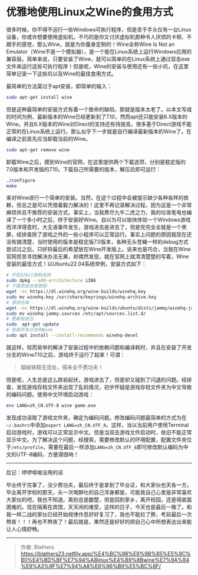 # 优雅地使用Linux之Wine的食用方式

<!--more-->

很多时候，你不得不运行一些Windows可执行程序，但是苦于手头仅有一台Linux设备，你或许想要使用虚拟机，不巧的是你又讨厌虚拟机那种令人厌烦的卡顿、不跟手的感觉，那么Wine，就是为你量身定制的！Wine全称Wine Is Not an Emulator（Wine不是一个模拟器），是一个能在Linux系统上运行Windows应用的兼容层。简单来说，只要安装了Wine，就可以简单的在Linux系统上通过双击exe文件来运行这些可执行程序！但是呢，Wine的安装与使用还有一些小坑，在这里简单记录一下这些坑以及Wine的最佳食用方式。

最简单的方法莫过于apt安装，即简单的输入：

```bash
sudo apt-get install wine
```

但是这种最简单的安装方式有着一个致命的缺陷，那就是版本太老了。以本文写成的时间为例，最新版本的Wine已经更新到了7.10，然而apt还只能安装6.X版本的Wine。并且6.X版本的Wine对Direct的支持还有待提高，很多基于Direct游戏不能正常的在Linux系统上运行。那么似乎下一步就是自行编译最新版本的Wine了。在编译之前首先应当卸载当前的Wine。

```bash
sudo apt-get remove wine
```

卸载Wine之后，摸到Wine的官网，在这里提供两个下载选项，分别是稳定版的7.0版本和开发版的7.10。下载自己所需要的版本，解压后即可运行：

```bash
./configure
make
```

来对Wine进行一个简单的安装。当然，在这个过程中会被提示缺少各种各样的依赖，但总之是可以凭借着毅力解决的！这里不再记录解决过程，因为这是一个非常麻烦并且不推荐的安装方式。事实上，当我费尽九牛二虎之力，我的垃圾笔电也编译了一个多小时之后，终于安装好Wine。自以为可以愉快体验一个Windows游戏而洋洋得意时，大无语事件发生，游戏进去是进去了，但是完完全全就是一个黑屏，经排查除了游戏之外的一些小程序可以正常运行。事实上问题的原因我现在还没有搞清楚，当时使用的版本是稳定版7.0版本，各种无头苍蝇一样的debug方式尝试过之后，只好将最后的希望放在Wine开发版上。说来也是巧合，当我在Wine官网苦苦寻找解决办法无果，却偶然发现，就在官网上就清清楚楚的写着，Wine安装的最佳方式！以Ubuntu22.04系统举例，安装方式如下：

```bash
# 开启32bit架构支持
sudo dpkg --add-arrchitecture i386
# 下载添加仓库密钥
wget -nc https://dl.winehq.org/wine-builds/winehq.key
sudo mv winehq.key /usr/share/keyrings/winehq-archive.key
# 添加仓库
wget -nc https://dl.winehq.org/wine-builds/ubuntu/dists/jammy/winehq-jammy.sources
sudo mv winehq-jammy.sources /etc/apt/sources.list.d/
# 更新安装包
sudo  apt-get update
# 安装开发分支的Wine
sudo apt install --install-recommends winehq-devel
```

就这样，轻而易举的解决了安装过程中的依赖问题和编译耗时，并且在安装了开发分支的Wine7.10之后，游戏终于运行了起来！可谓：

> 踏破铁鞋无觅处，得来全不费功夫！

但是呢，人生总是这么跌宕起伏，游戏进去了，但是却又碰到了闪退的问题。经排查，发现游戏存档文件夹出现了乱码情况，初步怀疑是游戏存档文件夹为中文导致的编码问题。使用中文环境启动游戏：

```bash
env LANG=zh_CN.UTF-8 wine game.exe
```

发现成功读取了游戏文件夹，确定为编码问题。修改编码问题最简单的方式为在`~/.bashrc`中添加`export LANG=zh_CN.UTF_8`，这样，当以当前用户使用Terminal启动游戏时，游戏可以正常显示中文。但是当双击游戏文件启动时，依旧不能正常显示中文。为了解决这个问题，经搜索，需要修改默认的环境配置，配置文件夹位于`/etc/profile`，需要在最后一样添加`LANG=zh_CN.UTF_8`即可修改默认编码为中文的UTF-8编码，方便滴很呐！

---

后记：啰啰嗦唆没用的话

毕业终于完事了，没少费功夫，最后终于是拿到了毕业证，和大家伙也天各一方。毕业离开学校的那天，头一次喝醉吐的自己浑身都是，可能我自己心里是非常喜欢大家伙的吧，我也不知道。离别总是酸楚，但是回到家乡，离开校园，还是得直面困难的。现在隔离在宾馆，天天闲的难受，这样的日子，今天也是最后一晚了。和我一样二战的家伙已经开始规律作息好好复习了，我也不能拉了胯，考前最后一次熬夜！！！再也不熬夜了！最后就是，果然还是好好的把自己心中所想表达出来能让人心情舒畅。


---

> 作者: Blathers  
> https://blathers23.netfily.app/%E4%BC%98%E9%9B%85%E5%9C%B0%E4%BD%BF%E7%94%A8linux%E4%B9%8Bwine%E7%9A%84%E9%A3%9F%E7%94%A8%E6%96%B9%E5%BC%8F/
